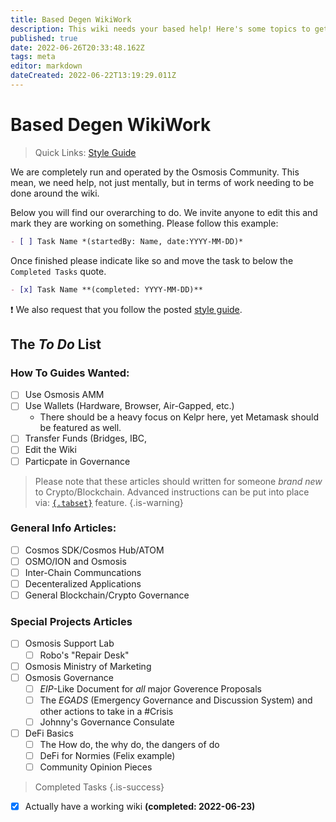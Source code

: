 ```yaml
---
title: Based Degen WikiWork
description: This wiki needs your based help! Here's some topics to get started on.
published: true
date: 2022-06-26T20:33:48.162Z
tags: meta
editor: markdown
dateCreated: 2022-06-22T13:19:29.011Z
---
```


# Based Degen WikiWork

> Quick Links: [Style Guide](/wiki-meta/style-guide)

We are completely run and operated by the Osmosis Community. This mean, we need help, not just mentally, but in terms of work needing to be done around the wiki.

Below you will find our overarching to do. We invite anyone to edit this and mark they are working on something. Please follow this example:

```md
- [ ] Task Name *(startedBy: Name, date:YYYY-MM-DD)*
```

Once finished please indicate like so and move the task to below the `Completed Tasks` quote.

```md
- [x] Task Name **(completed: YYYY-MM-DD)**
```
:exclamation: We also request that you follow the posted [style guide](/wiki-meta/style-guide). 

## The *To Do* List

### How To Guides Wanted:
	
- [ ] Use Osmosis AMM
- [ ] Use Wallets (Hardware, Browser, Air-Gapped, etc.)
	- There should be a heavy focus on Kelpr here, yet Metamask should be featured as well.
- [ ] Transfer Funds (Bridges, IBC, 
- [ ] Edit the Wiki
- [ ] Particpate in Governance

> Please note that these articles should written for someone *brand new* to Crypto/Blockchain. Advanced instructions can be put into place via: [`{.tabset}`](https://docs.requarks.io/editors/markdown#content-tabs) feature.
{.is-warning}

### General Info Articles:

- [ ] Cosmos SDK/Cosmos Hub/ATOM
- [ ] OSMO/ION and Osmosis
- [ ] Inter-Chain Communcations
- [ ] Decenteralized Applications
- [ ] General Blockchain/Crypto Governance

### Special Projects Articles
- [ ] Osmosis Support Lab
	- [ ] Robo's "Repair Desk"
- [ ] Osmosis Ministry of Marketing
- [ ] Osmosis Governance
	- [ ] *EIP*-Like Document for *all* major Goverence Proposals
  - [ ] The *EGADS* (Emergency Governance and Discussion System) and other actions to take in a #Crisis
  - [ ] Johnny's Governance Consulate
- [ ] DeFi Basics
	- [ ] The How do, the why do, the dangers of do
  - [ ] DeFi for Normies (Felix example)
  - [ ] Community Opinion Pieces

> Completed Tasks
{.is-success}
- [x] Actually have a working wiki **(completed: 2022-06-23)**
